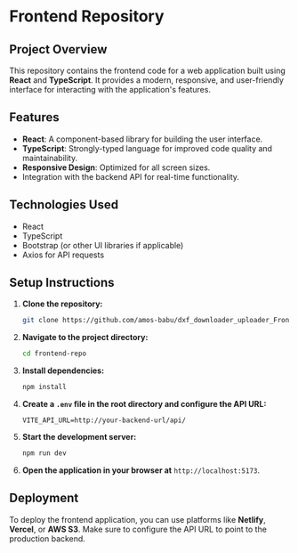 # Frontend Repository

## Project Overview
This repository contains the frontend code for a web application built using **React** and **TypeScript**. It provides a modern, responsive, and user-friendly interface for interacting with the application's features.

## Features
- **React**: A component-based library for building the user interface.
- **TypeScript**: Strongly-typed language for improved code quality and maintainability.
- **Responsive Design**: Optimized for all screen sizes.
- Integration with the backend API for real-time functionality.

## Technologies Used
- React
- TypeScript
- Bootstrap (or other UI libraries if applicable)
- Axios for API requests

## Setup Instructions

1. **Clone the repository:**
   ```bash
   git clone https://github.com/amos-babu/dxf_downloader_uploader_Frontend.git
   ```

2. **Navigate to the project directory:**
   ```bash
   cd frontend-repo
   ```

3. **Install dependencies:**
   ```bash
   npm install
   ```

4. **Create a `.env` file in the root directory and configure the API URL:**
   ```env
   VITE_API_URL=http://your-backend-url/api/
   ```

5. **Start the development server:**
   ```bash
   npm run dev
   ```

6. **Open the application in your browser at** `http://localhost:5173`.

## Deployment
To deploy the frontend application, you can use platforms like **Netlify**, **Vercel**, or **AWS S3**. Make sure to configure the API URL to point to the production backend.
